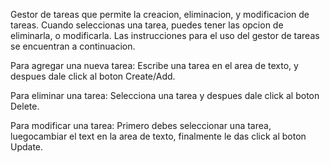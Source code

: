 Gestor de tareas que permite la creacion, eliminacion, y modificacion de tareas. Cuando seleccionas una tarea, puedes tener las opcion de eliminarla, o modificarla. Las instrucciones para el uso del gestor de tareas se encuentran a continuacion.

Para agregar una nueva tarea:
Escribe una tarea en el area de texto, y despues dale click al boton Create/Add.

Para eliminar una tarea:
Selecciona una tarea y despues dale click al boton Delete.

Para modificar una tarea:
Primero debes seleccionar una tarea, luegocambiar el text en la area de texto, finalmente le das click al boton Update.



